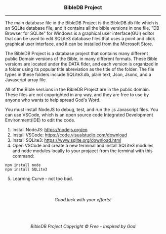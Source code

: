 <h3 align="center">BibleDB Project</h3>

---

The main database file in the BibleDB Project is the BibleDB.db file which is an SQLite database file, and it contains all the bible versions in one file. "DB Browser for SQLite" for Windows is a graphical user interface(GUI) editor that can be used to edit SQLite3 database files that uses a point and click graphical user interface, and it can be installed from the Microsoft Store.

The BibleDB Project is a database project that contains many different public Domain versions of the Bible, in many different formats. These Bible versions are located under the DATA flder, and each version is organized in a folder using its popular title abreviation as the title of the folder. The file types in these folders include SQLite3.db, plain text, Json, Jsonc, and a Javascript array file.

All of the Bible versions in the BibleDB Project are in the public domain. These files are not copyrighted in any way, and they are free to use by anyone who wants to help spread God's Word.

You must install NodeJS to debug, test, and run the .js Javascript files. You can use VSCode, which is an open source code Integrated Development Environment(IDE) to edit the code.

1. Install NodeJS:
https://nodejs.org/en
2. Install VSCode:
https://code.visualstudio.com/download
3. Install SQLite3:
https://www.sqlite.org/download.html
4. Open VSCode and create a new terminal and install SQLite3 modules and node modules locally to your projaect from the terminal with this command:
```
npm install node
npm install SQLite3
```
5. Learning Curve - not too bad.
<br>
<h6 align="center">Good luck with your efforts!</h6>
<br>
<h6 align="center" title="God's Word Is Not For Sale">BibleDB Project Copyright © Free - Inspired by God</h3>